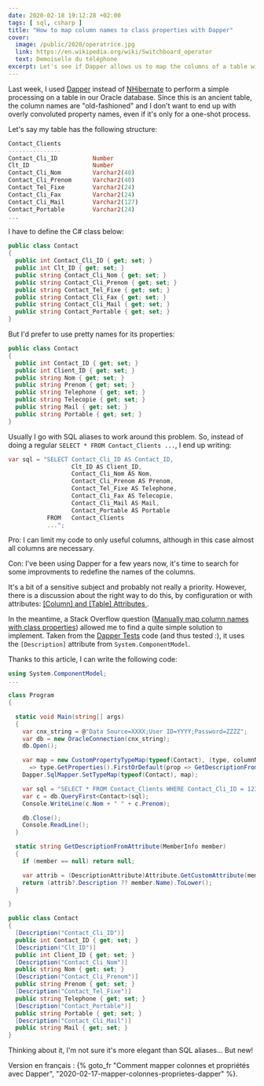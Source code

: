 ```yaml
---
date: 2020-02-18 19:12:28 +02:00
tags: [ sql, csharp ]
title: "How to map column names to class properties with Dapper"
cover:
  image: /public/2020/operatrice.jpg
  link: https://en.wikipedia.org/wiki/Switchboard_operator
  text: Demoiselle du téléphone
excerpt: Let's see if Dapper allows us to map the columns of a table with the properties of a class like EF or Nhibernate?
---
```


Last week, I used [Dapper](https://stackexchange.github.io/Dapper/) instead of [NHibernate](https://nhibernate.info/) to perform a simple processing on a table in our Oracle database. Since this is an ancient table, the column names are "old-fashioned" and I don't want to end up with overly convoluted property names, even if it's only for a one-shot process.

Let's say my table has the following structure:

```sql
Contact_Clients
---------------
Contact_Cli_ID          Number
Clt_ID                  Number
Contact_Cli_Nom         Varchar2(40)
Contact_Cli_Prenom      Varchar2(40)
Contact_Tel_Fixe        Varchar2(24)
Contact_Cli_Fax         Varchar2(24)
Contact_Cli_Mail        Varchar2(127)
Contact_Portable        Varchar2(24)
...
```

I have to define the C# class below:

```csharp
public class Contact
{
  public int Contact_Cli_ID { get; set; }
  public int Clt_ID { get; set; }
  public string Contact_Cli_Nom { get; set; }
  public string Contact_Cli_Prenom { get; set; }
  public string Contact_Tel_Fixe { get; set; }
  public string Contact_Cli_Fax { get; set; }
  public string Contact_Cli_Mail { get; set; }
  public string Contact_Portable { get; set; }
}
```

But I'd prefer to use pretty names for its properties:

```csharp
public class Contact
{
  public int Contact_ID { get; set; }
  public int Client_ID { get; set; }
  public string Nom { get; set; }
  public string Prenom { get; set; }
  public string Telephone { get; set; }
  public string Telecopie { get; set; }
  public string Mail { get; set; }
  public string Portable { get; set; }
}
```

Usually I go with SQL aliases to work around this problem. So, instead of doing a regular `SELECT * FROM Contact_Clients ...`, I end up writing:

```csharp
var sql = "SELECT Contact_Cli_ID AS Contact_ID,
                  Clt_ID AS Client_ID,
                  Contact_Cli_Nom AS Nom,
                  Contact_Cli_Prenom AS Prenom,
                  Contact_Tel_Fixe AS Telephone,
                  Contact_Cli_Fax AS Telecopie,
                  Contact_Cli_Mail AS Mail,
                  Contact_Portable AS Portable
           FROM   Contact_Clients
           ...";
```

Pro: I can limit my code to only useful columns, although in this case almost all columns are necessary.

Con: I've been using Dapper for a few years now, it's time to search for some improvments to redefine the names of the columns.

It's a bit of a sensitive subject and probably not really a priority. However, there is a discussion about the right way to do this, by configuration or with attributes: [[Column] and [Table] Attributes ](https://github.com/StackExchange/Dapper/issues/722).

In the meantime, a Stack Overflow question ([Manually map column names with class properties](https://stackoverflow.com/a/34856158)) allowed me to find a quite simple solution to implement. Taken from the [Dapper Tests](https://github.com/StackExchange/Dapper/blob/master/Dapper.Tests/TypeHandlerTests.cs) code (and thus tested :), it uses the `[Description]` attribute from `System.ComponentModel`.

Thanks to this article, I can write the following code:

```csharp
using System.ComponentModel;
...

class Program
{

  static void Main(string[] args)
  {
    var cnx_string = @"Data Source=XXXX;User ID=YYYY;Password=ZZZZ";
    var db = new OracleConnection(cnx_string);
    db.Open();

    var map = new CustomPropertyTypeMap(typeof(Contact), (type, columnName)
      => type.GetProperties().FirstOrDefault(prop => GetDescriptionFromAttribute(prop) == columnName.ToLower()));
    Dapper.SqlMapper.SetTypeMap(typeof(Contact), map);

    var sql = "SELECT * FROM Contact_Clients WHERE Contact_Cli_ID = 1234";
    var c = db.QueryFirst<Contact>(sql);
    Console.WriteLine(c.Nom + " " + c.Prenom);

    db.Close();
    Console.ReadLine();
  }

  static string GetDescriptionFromAttribute(MemberInfo member)
  {
    if (member == null) return null;

    var attrib = (DescriptionAttribute)Attribute.GetCustomAttribute(member, typeof(DescriptionAttribute), false);
    return (attrib?.Description ?? member.Name).ToLower();
  }

}

public class Contact
{
  [Description("Contact_Cli_ID")]
  public int Contact_ID { get; set; }
  [Description("Clt_ID")]
  public int Client_ID { get; set; }
  [Description("Contact_Cli_Nom")]
  public string Nom { get; set; }
  [Description("Contact_Cli_Prenom")]
  public string Prenom { get; set; }
  [Description("Contact_Tel_Fixe")]
  public string Telephone { get; set; }
  [Description("Contact_Portable")]
  public string Portable { get; set; }
  [Description("Contact_Cli_Mail")]
  public string Mail { get; set; }
}
```

Thinking about it, I'm not sure it's more elegant than SQL aliases... But new!

<div class="encart">

Version en français : {% goto_fr "Comment mapper colonnes et propriétés avec Dapper", "2020-02-17-mapper-colonnes-proprietes-dapper" %}.

</div>
